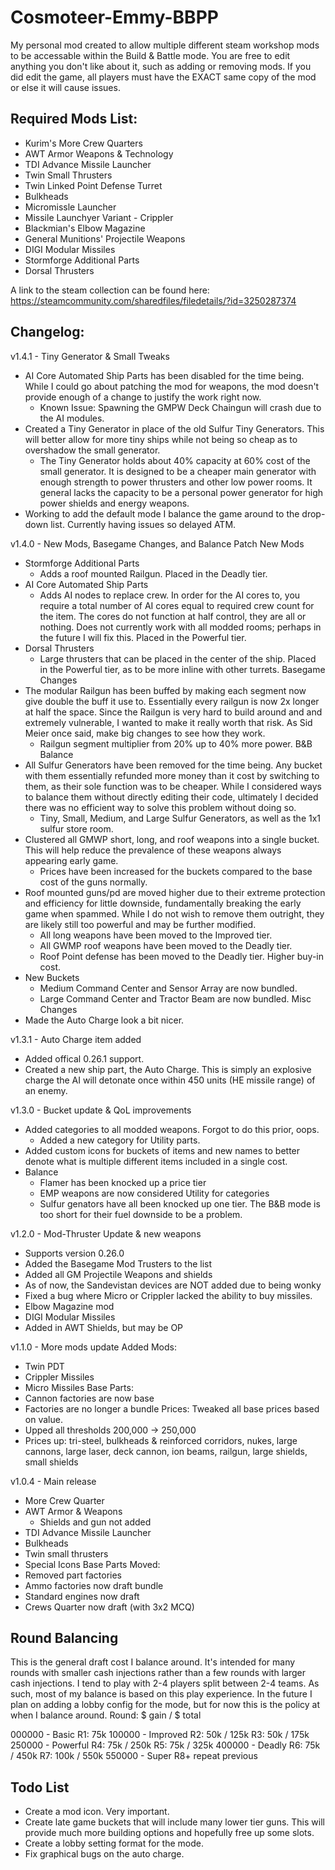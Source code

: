 # Cosmoteer-Emmy-BBPP
 My personal mod created to allow multiple different steam workshop mods to be accessable within the Build & Battle mode. You are free to edit anything you don't like about it, such as adding or removing mods. If you did edit the game, all players must have the EXACT same copy of the mod or else it will cause issues.

## Required Mods List:
* Kurim's More Crew Quarters
* AWT Armor Weapons & Technology
* TDI Advance Missile Launcher
* Twin Small Thrusters
* Twin Linked Point Defense Turret
* Bulkheads
* Micromissle Launcher
* Missile Launchyer Variant - Crippler
* Blackmian's Elbow Magazine
* General Munitions' Projectile Weapons
* DIGI Modular Missiles
* Stormforge Additional Parts
* Dorsal Thrusters

A link to the steam collection can be found here: https://steamcommunity.com/sharedfiles/filedetails/?id=3250287374

## Changelog:
v1.4.1 - Tiny Generator & Small Tweaks
* AI Core Automated Ship Parts has been disabled for the time being. While I could go about patching the mod for weapons, the mod doesn't provide enough of a change to justify the work right now.
	* Known Issue: Spawning the GMPW Deck Chaingun will crash due to the AI modules.
* Created a Tiny Generator in place of the old Sulfur Tiny Generators. This will better allow for more tiny ships while not being so cheap as to overshadow the small generator.
	* The Tiny Generator holds about 40% capacity at 60% cost of the small generator. It is designed to be a cheaper main generator with enough strength to power thrusters and other low power rooms. It general lacks the capacity to be a personal power generator for high power shields and energy weapons.  
* Working to add the default mode I balance the game around to the drop-down list. Currently having issues so delayed ATM.

v1.4.0 - New Mods, Basegame Changes, and Balance Patch
New Mods
* Stormforge Additional Parts
	* Adds a roof mounted Railgun. Placed in the Deadly tier.
* AI Core Automated Ship Parts
	* Adds AI nodes to replace crew. In order for the AI cores to, you require a total number of AI cores equal to required crew count for the item. The cores do not function at half control, they are all or nothing. Does not currently work with all modded rooms; perhaps in the future I will fix this. Placed in the Powerful tier.
* Dorsal Thrusters
	* Large thrusters that can be placed in the center of the ship. Placed in the Powerful tier, as to be more inline with other turrets.
Basegame Changes
* The modular Railgun has been buffed by making each segment now give double the buff it use to. Essentially every railgun is now 2x longer at half the space. Since the Railgun is very hard to build around and and extremely vulnerable, I wanted to make it really worth that risk. As Sid Meier once said, make big changes to see how they work.
	* Railgun segment multiplier from 20% up to 40% more power.
B&B Balance
* All Sulfur Generators have been removed for the time being. Any bucket with them essentially refunded more money than it cost by switching to them, as their sole function was to be cheaper. While I considered ways to balance them without directly editing their code, ultimately I decided there was no efficient way to solve this problem without doing so.
	* Tiny, Small, Medium, and Large Sulfur Generators, as well as the 1x1 sulfur store room.
* Clustered all GMWP short, long, and roof weapons into a single bucket. This will help reduce the prevalence of these weapons always appearing early game.
	* Prices have been increased for the buckets compared to the base cost of the guns normally.
* Roof mounted guns/pd are moved higher due to their extreme protection and efficiency for little downside, fundamentally breaking the early game when spammed. While I do not wish to remove them outright, they are likely still too powerful and may be further modified.
	* All long weapons have been moved to the Improved tier. 
	* All GWMP roof weapons have been moved to the Deadly tier. 
	* Roof Point defense has been moved to the Deadly tier. Higher buy-in cost.
* New Buckets
	* Medium Command Center and Sensor Array are now bundled.
	* Large Command Center and Tractor Beam are now bundled.
Misc Changes
* Made the Auto Charge look a bit nicer.

v1.3.1 - Auto Charge item added
* Added offical 0.26.1 support.
* Created a new ship part, the Auto Charge. This is simply an explosive charge the AI will detonate once within 450 units (HE missile range) of an enemy.

v1.3.0 - Bucket update & QoL improvements
* Added categories to all modded weapons. Forgot to do this prior, oops.
	* Added a new category for Utility parts.
* Added custom icons for buckets of items and new names to better denote what is multiple different items included in a single cost.
* Balance
	* Flamer has been knocked up a price tier
	* EMP weapons are now considered Utility for categories
	* Sulfur genators have all been knocked up one tier. The B&B mode is too short for their fuel downside to be a problem.

v1.2.0 - Mod-Thruster Update & new weapons
* Supports version 0.26.0
* Added the Basegame Mod Trusters to the list
* Added all GM Projectile Weapons and shields
* As of now, the Sandevistan devices are NOT added due to being wonky
* Fixed a bug where Micro or Crippler lacked the ability to buy missiles.
* Elbow Magazine mod
* DIGI Modular Missiles
* Added in AWT Shields, but may be OP

v1.1.0 - More mods update
Added Mods:
* Twin PDT
* Crippler Missiles
* Micro Missiles
Base Parts:
* Cannon factories are now base
* Factories are no longer a bundle
Prices:
Tweaked all base prices based on value.
* Upped all thresholds 200,000 -> 250,000
* Prices up: tri-steel, bulkheads & reinforced corridors, nukes, large cannons, large laser, deck cannon, ion beams, railgun, large shields, small shields

v1.0.4 - Main release
* More Crew Quarter
* AWT Armor & Weapons
	* Shields and gun not added
* TDI Advance Missile Launcher
* Bulkheads
* Twin small thrusters
* Special Icons
Base Parts Moved:
* Removed part factories
* Ammo factories now draft bundle
* Standard engines now draft
* Crews Quarter now draft (with 3x2 MCQ)

## Round Balancing
This is the general draft cost I balance around. It's intended for many rounds with smaller cash injections rather than a few rounds with larger cash injections. I tend to play with 2-4 players split between 2-4 teams. As such, most of my balance is based on this play experience. In the future I plan on adding a lobby config for the mode, but for now this is the policy at when I balance around.
Round: $ gain / $ total

000000 - Basic
	R1: 75k
100000 - Improved
	R2: 50k / 125k 
	R3: 50k / 175k
250000 - Powerful
	R4: 75k / 250k
	R5: 75k / 325k
400000 - Deadly
	R6: 75k / 450k
	R7: 100k / 550k
550000 - Super
	R8+ repeat previous

## Todo List
* Create a mod icon. Very important.
* Create late game buckets that will include many lower tier guns. This will provide much more building options and hopefully free up some slots.
* Create a lobby setting format for the mode.
* Fix graphical bugs on the auto charge.